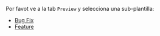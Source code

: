 Por favot ve a la tab `Preview` y selecciona una sub-plantilla:

- [Bug Fix](?expand=1&template=bug_fix.md)
- [Feature](?expand=1&template=feature.md)
